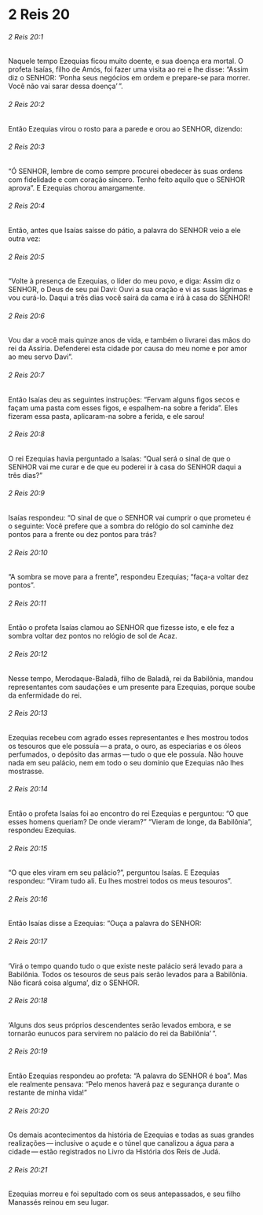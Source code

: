 # 2 Reis 20

###### 2 Reis 20:1

Naquele tempo Ezequias ficou muito doente, e sua doença era mortal. O profeta Isaías, filho de Amós, foi fazer uma visita ao rei e lhe disse: “Assim diz o SENHOR: ‘Ponha seus negócios em ordem e prepare-se para morrer. Você não vai sarar dessa doença’ ”.

###### 2 Reis 20:2

Então Ezequias virou o rosto para a parede e orou ao SENHOR, dizendo:

###### 2 Reis 20:3

“Ó SENHOR, lembre de como sempre procurei obedecer às suas ordens com fidelidade e com coração sincero. Tenho feito aquilo que o SENHOR aprova”. E Ezequias chorou amargamente.

###### 2 Reis 20:4

Então, antes que Isaías saísse do pátio, a palavra do SENHOR veio a ele outra vez:

###### 2 Reis 20:5

“Volte à presença de Ezequias, o líder do meu povo, e diga: Assim diz o SENHOR, o Deus de seu pai Davi: Ouvi a sua oração e vi as suas lágrimas e vou curá-lo. Daqui a três dias você sairá da cama e irá à casa do SENHOR!

###### 2 Reis 20:6

Vou dar a você mais quinze anos de vida, e também o livrarei das mãos do rei da Assíria. Defenderei esta cidade por causa do meu nome e por amor ao meu servo Davi”.

###### 2 Reis 20:7

Então Isaías deu as seguintes instruções: “Fervam alguns figos secos e façam uma pasta com esses figos, e espalhem-na sobre a ferida”. Eles fizeram essa pasta, aplicaram-na sobre a ferida, e ele sarou!

###### 2 Reis 20:8

O rei Ezequias havia perguntado a Isaías: “Qual será o sinal de que o SENHOR vai me curar e de que eu poderei ir à casa do SENHOR daqui a três dias?”

###### 2 Reis 20:9

Isaías respondeu: “O sinal de que o SENHOR vai cumprir o que prometeu é o seguinte: Você prefere que a sombra do relógio do sol caminhe dez pontos para a frente ou dez pontos para trás?

###### 2 Reis 20:10

“A sombra se move para a frente”, respondeu Ezequias; “faça-a voltar dez pontos”.

###### 2 Reis 20:11

Então o profeta Isaías clamou ao SENHOR que fizesse isto, e ele fez a sombra voltar dez pontos no relógio de sol de Acaz.

###### 2 Reis 20:12

Nesse tempo, Merodaque-Baladã, filho de Baladã, rei da Babilônia, mandou representantes com saudações e um presente para Ezequias, porque soube da enfermidade do rei.

###### 2 Reis 20:13

Ezequias recebeu com agrado esses representantes e lhes mostrou todos os tesouros que ele possuía — a prata, o ouro, as especiarias e os óleos perfumados, o depósito das armas — tudo o que ele possuía. Não houve nada em seu palácio, nem em todo o seu domínio que Ezequias não lhes mostrasse.

###### 2 Reis 20:14

Então o profeta Isaías foi ao encontro do rei Ezequias e perguntou: “O que esses homens queriam? De onde vieram?” “Vieram de longe, da Babilônia”, respondeu Ezequias.

###### 2 Reis 20:15

“O que eles viram em seu palácio?”, perguntou Isaías. E Ezequias respondeu: “Viram tudo ali. Eu lhes mostrei todos os meus tesouros”.

###### 2 Reis 20:16

Então Isaías disse a Ezequias: “Ouça a palavra do SENHOR:

###### 2 Reis 20:17

‘Virá o tempo quando tudo o que existe neste palácio será levado para a Babilônia. Todos os tesouros de seus pais serão levados para a Babilônia. Não ficará coisa alguma’, diz o SENHOR.

###### 2 Reis 20:18

‘Alguns dos seus próprios descendentes serão levados embora, e se tornarão eunucos para servirem no palácio do rei da Babilônia’ ”.

###### 2 Reis 20:19

Então Ezequias respondeu ao profeta: “A palavra do SENHOR é boa”. Mas ele realmente pensava: “Pelo menos haverá paz e segurança durante o restante de minha vida!”

###### 2 Reis 20:20

Os demais acontecimentos da história de Ezequias e todas as suas grandes realizações — inclusive o açude e o túnel que canalizou a água para a cidade — estão registrados no Livro da História dos Reis de Judá.

###### 2 Reis 20:21

Ezequias morreu e foi sepultado com os seus antepassados, e seu filho Manassés reinou em seu lugar.

